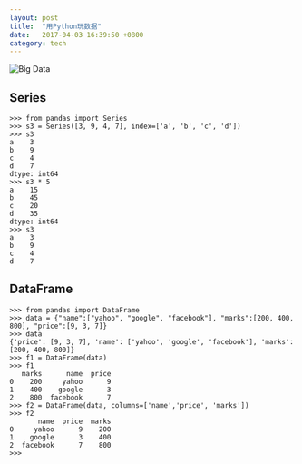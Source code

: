 ```yaml
---
layout: post
title:  "用Python玩数据"
date:   2017-04-03 16:39:50 +0800
category: tech
---
```


![Big Data](https://www.packtpub.com/sites/default/files/Article-Images/3450_12_01.png)

## Series

```
>>> from pandas import Series
>>> s3 = Series([3, 9, 4, 7], index=['a', 'b', 'c', 'd'])
>>> s3
a    3
b    9
c    4
d    7
dtype: int64
>>> s3 * 5
a    15
b    45
c    20
d    35
dtype: int64
>>> s3
a    3
b    9
c    4
d    7
```


## DataFrame

```
>>> from pandas import DataFrame
>>> data = {"name":["yahoo", "google", "facebook"], "marks":[200, 400, 800], "price":[9, 3, 7]}
>>> data
{'price': [9, 3, 7], 'name': ['yahoo', 'google', 'facebook'], 'marks': [200, 400, 800]}
>>> f1 = DataFrame(data)
>>> f1
   marks      name  price
0    200     yahoo      9
1    400    google      3
2    800  facebook      7
>>> f2 = DataFrame(data, columns=['name','price', 'marks'])
>>> f2
       name  price  marks
0     yahoo      9    200
1    google      3    400
2  facebook      7    800
>>> 
```












